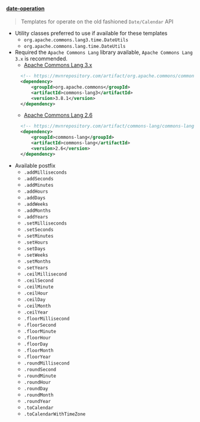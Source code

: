 #### [date-operation](../templates/date-operation.postfixTemplates)
> Templates for operate on the old fashioned `Date/Calendar` API
- Utility classes preferred to use if available for these templates
    - `org.apache.commons.lang3.time.DateUtils`
    - `org.apache.commons.lang.time.DateUtils`
- Required the `Apache Commons Lang` library available, `Apache Commons Lang 3.x` is recommended. 
    - [Apache Commons Lang 3.x](https://mvnrepository.com/artifact/org.apache.commons/commons-lang3)
    ```xml
      <!-- https://mvnrepository.com/artifact/org.apache.commons/commons-lang3 -->
      <dependency>
          <groupId>org.apache.commons</groupId>
          <artifactId>commons-lang3</artifactId>
          <version>3.8.1</version>
      </dependency>
    ```
    - [Apache Commons Lang 2.6](https://mvnrepository.com/artifact/commons-lang/commons-lang)
    ```xml
      <!-- https://mvnrepository.com/artifact/commons-lang/commons-lang -->
      <dependency>
          <groupId>commons-lang</groupId>
          <artifactId>commons-lang</artifactId>
          <version>2.6</version>
      </dependency>
    ```
- Available postfix 
    - `.addMilliseconds`
    - `.addSeconds`
    - `.addMinutes`
    - `.addHours`
    - `.addDays`
    - `.addWeeks`
    - `.addMonths`
    - `.addYears`
    - `.setMilliseconds`
    - `.setSeconds`
    - `.setMinutes`
    - `.setHours`
    - `.setDays`
    - `.setWeeks`
    - `.setMonths`
    - `.setYears`
    - `.ceilMillisecond`
    - `.ceilSecond`
    - `.ceilMinute`
    - `.ceilHour`
    - `.ceilDay`
    - `.ceilMonth`
    - `.ceilYear`
    - `.floorMillisecond`
    - `.floorSecond`
    - `.floorMinute`
    - `.floorHour`
    - `.floorDay`
    - `.floorMonth`
    - `.floorYear`
    - `.roundMillisecond`
    - `.roundSecond`
    - `.roundMinute`
    - `.roundHour`
    - `.roundDay`
    - `.roundMonth`
    - `.roundYear`
    - `.toCalendar`
    - `.toCalendarWithTimeZone`